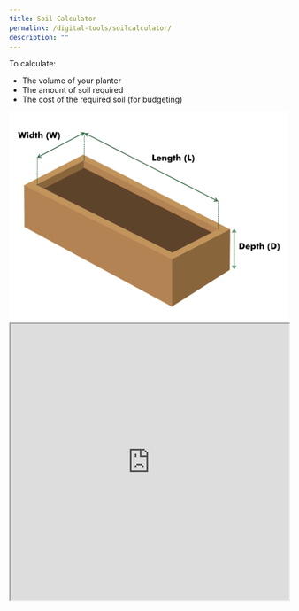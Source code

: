```yaml
---
title: Soil Calculator
permalink: /digital-tools/soilcalculator/
description: ""
---
```

To calculate:
- The volume of your planter
- The amount of soil required
- The cost of the required soil (for budgeting)

<img src="images/Digital%20Tools/planter_diagram_lwd1.png">				

<iframe style="width:100%;height:500px" src="https://www.checkfirst.gov.sg/c/0d75a8a5-f1a3-46d5-8b08-2182bfba6277"></iframe>